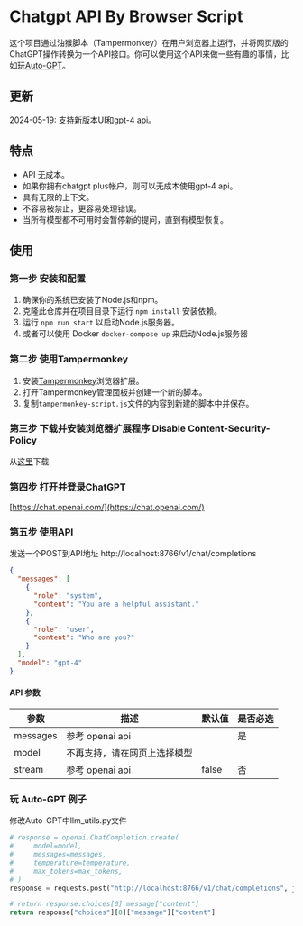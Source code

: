 # Chatgpt API By Browser Script

这个项目通过油猴脚本（Tampermonkey）在用户浏览器上运行，并将网页版的ChatGPT操作转换为一个API接口。你可以使用这个API来做一些有趣的事情，比如玩[Auto-GPT](https://github.com/Significant-Gravitas/Auto-GPT)。

## 更新

2024-05-19: 支持新版本UI和gpt-4 api。

## 特点

- API 无成本。
- 如果你拥有chatgpt plus帐户，则可以无成本使用gpt-4 api。
- 具有无限的上下文。
- 不容易被禁止，更容易处理错误。
- 当所有模型都不可用时会暂停新的提问，直到有模型恢复。

## 使用

### 第一步 安装和配置

1. 确保你的系统已安装了Node.js和npm。
2. 克隆此仓库并在项目目录下运行 `npm install` 安装依赖。
3. 运行 `npm run start` 以启动Node.js服务器。
4. 或者可以使用 Docker `docker-compose up` 来启动Node.js服务器

### 第二步 使用Tampermonkey

1. 安装[Tampermonkey](https://www.tampermonkey.net/)浏览器扩展。
2. 打开Tampermonkey管理面板并创建一个新的脚本。
3. 复制`tampermonkey-script.js`文件的内容到新建的脚本中并保存。

### 第三步 下载并安装浏览器扩展程序 Disable Content-Security-Policy

从[这里](https://chromewebstore.google.com/detail/disable-content-security/ieelmcmcagommplceebfedjlakkhpden)下载

### 第四步 打开并登录ChatGPT

[https://chat.openai.com/](https://chat.openai.com/)

### 第五步 使用API

发送一个POST到API地址 http://localhost:8766/v1/chat/completions

```json
{
  "messages": [
    {
      "role": "system",
      "content": "You are a helpful assistant."
    },
    {
      "role": "user",
      "content": "Who are you?"
    }
  ],
  "model": "gpt-4"
}

```
#### API 参数

| 参数        | 描述                                            | 默认值  | 是否必选 |
|-------------|---------------------------------------------------|--------|----------|
| messages    | 参考 openai api                       |      | 是       |
| model       | 不再支持，请在网页上选择模型                |      |        |
| stream      | 参考 openai api                        | false  | 否       |


### 玩 Auto-GPT 例子

修改Auto-GPT中llm_utils.py文件

```python
# response = openai.ChatCompletion.create(
#     model=model,
#     messages=messages,
#     temperature=temperature,
#     max_tokens=max_tokens,
# )
response = requests.post("http://localhost:8766/v1/chat/completions", json={"messages": messages, "model": model, "newChat": False, "temperature": temperature, "max_tokens": max_tokens}).json()

# return response.choices[0].message["content"]
return response["choices"][0]["message"]["content"]
```
